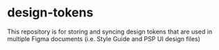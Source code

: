 # design-tokens
This repository is for storing and syncing design tokens that are used in multiple Figma documents (i.e. Style Guide and PSP UI design files)
